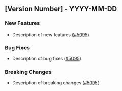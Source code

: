 ## [Version Number] - YYYY-MM-DD

### New Features

- Description of new features ([#5095](https://github.com/gradio-app/gradio/pull/5095))

### Bug Fixes

- Description of bug fixes ([#5095](https://github.com/gradio-app/gradio/pull/5095))

### Breaking Changes

- Description of breaking changes ([#5095](https://github.com/gradio-app/gradio/pull/5095))
